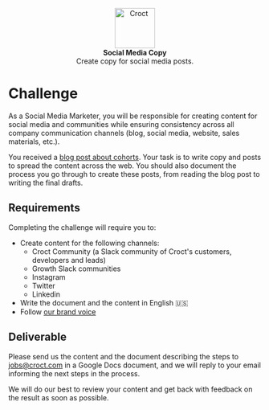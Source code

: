 <p align="center">
    <a href="https://croct.com">
      <img src="https://cdn.croct.io/brand/logo/repo-icon-green.svg" alt="Croct" height="80"/>
    </a>
    <br />
    <strong>Social Media Copy</strong>
    <br />
    Create copy for social media posts.
</p>

# Challenge

As a Social Media Marketer, you will be responsible for creating content for social media and communities while 
ensuring consistency across all company communication channels (blog, social media, website, sales materials, etc.).

You received a [blog post about cohorts](https://docs.google.com/document/d/1ibzA32lye97b_88IKmJKMpg7mzo6IELRAsVPMORVsh0/edit?usp=sharing). 
Your task is to write copy and posts to spread the content across the web. You should also document  the process you 
go through to create these posts, from reading the blog post to writing the final drafts.

## Requirements

Completing the challenge will require you to:

- Create content for the following channels:
  - Croct Community (a Slack community of Croct's customers, developers and leads)
  - Growth Slack communities
  - Instagram
  - Twitter
  - Linkedin
- Write the document and the content in English 🇺🇸
- Follow [our brand voice](https://croct.link/brand-voice)

## Deliverable

Please send us the content and the document describing the steps to [jobs@croct.com](mailto:jobs@croct.com) in a
Google Docs document, and we will reply to your email informing the next steps in the process.

We will do our best to review your content and get back with feedback on the result as soon as possible.

